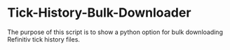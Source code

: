 # Tick-History-Bulk-Downloader
The purpose of this script is to show a python option for bulk downloading Refinitiv tick history files.
